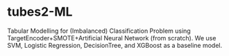 # tubes2-ML
Tabular Modelling for (Imbalanced) Classification Problem using TargetEncoder+SMOTE+Artificial Neural Network (from scratch). We use SVM, Logistic Regression, DecisionTree, and XGBoost as a baseline model.
